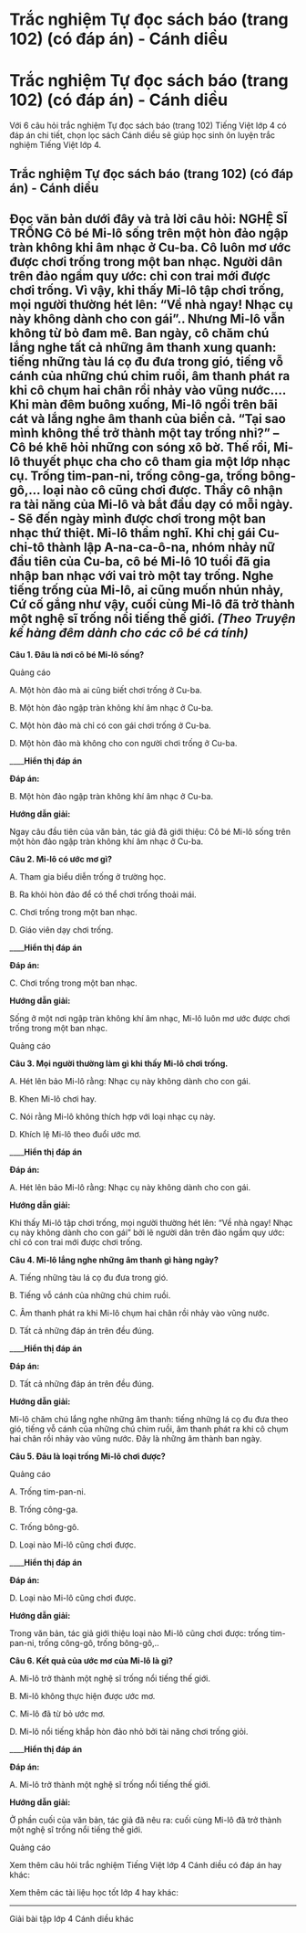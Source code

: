 # Trắc nghiệm Tự đọc sách báo (trang 102) (có đáp án) - Cánh diều

# Trắc nghiệm Tự đọc sách báo (trang 102) (có đáp án) - Cánh diều

Với 6 câu hỏi trắc nghiệm Tự đọc sách báo (trang 102) Tiếng Việt lớp 4 có đáp án chi tiết, chọn lọc sách Cánh diều sẽ giúp học sinh ôn luyện trắc nghiệm Tiếng Việt lớp 4.

## Trắc nghiệm Tự đọc sách báo (trang 102) (có đáp án) - Cánh diều

**Đọc văn bản dưới đây và trả lời câu hỏi:** **NGHỆ SĨ TRỐNG** Cô bé Mi-lô sống trên một hòn đảo ngập tràn không khi âm nhạc ở Cu-ba. Cô luôn mơ ước được chơi trống trong một ban nhạc. Người dân trên đảo ngầm quy ước: chỉ con trai mới được chơi trống. Vì vậy, khi thấy Mi-lô tập chơi trống, mọi người thường hét lên: “Về nhà ngay! Nhạc cụ này không dành cho con gái”.. Nhưng Mi-lô vẫn không từ bỏ đam mê. Ban ngày, cô chăm chú lắng nghe tất cả những âm thanh xung quanh: tiếng những tàu lá cọ đu đưa trong gió, tiếng vỗ cánh của những chú chim ruồi, âm thanh phát ra khi cô chụm hai chân rồi nhảy vào vũng nước.... Khi màn đêm buông xuống, Mi-lô ngồi trên bãi cát và lắng nghe âm thanh của biển cả. “Tại sao mình không thể trở thành một tay trống nhỉ?” – Cô bé khẽ hỏi những con sóng xô bờ. Thế rồi, Mi-lô thuyết phục cha cho cô tham gia một lớp nhạc cụ. Trống tim-pan-ni, trống công-ga, trống bông-gô,... loại nào cô cũng chơi được. Thầy cô nhận ra tài năng của Mi-lô và bắt đầu dạy có mỗi ngày. \- Sẽ đến ngày mình được chơi trong một ban nhạc thứ thiệt. Mi-lô thầm nghĩ. Khi chị gái Cu-chi-tô thành lập A-na-ca-ô-na, nhóm nhảy nữ đầu tiên của Cu-ba, cô bé Mi-lô 10 tuổi đã gia nhập ban nhạc với vai trò một tay trống. Nghe tiếng trống của Mi-lô, ai cũng muốn nhún nhảy, Cứ cố gắng như vậy, cuối cùng Mi-lô đã trở thành một nghệ sĩ trống nổi tiếng thế giới.  _(Theo Truyện kể hàng đêm dành cho các cô bé cá tính)_  
---  
  
**Câu 1. Đâu là nơi cô bé Mi-lô sống?**

Quảng cáo

A. Một hòn đảo mà ai cũng biết chơi trống ở Cu-ba.

B. Một hòn đảo ngập tràn không khí âm nhạc ở Cu-ba.

C. Một hòn đảo mà chỉ có con gái chơi trống ở Cu-ba.

D. Một hòn đảo mà không cho con người chơi trống ở Cu-ba.

____**Hiển thị đáp án**

**Đáp án:**

B. Một hòn đảo ngập tràn không khí âm nhạc ở Cu-ba.

**Hướng dẫn giải:**

Ngay câu đầu tiên của văn bản, tác giả đã giới thiệu: Cô bé Mi-lô sống trên một hòn đảo ngập tràn không khí âm nhạc ở Cu-ba.

**Câu 2. Mi-lô có ước mơ gì?**

A. Tham gia biểu diễn trống ở trường học.

B. Ra khỏi hòn đảo để có thể chơi trống thoải mái.

C. Chơi trống trong một ban nhạc.

D. Giáo viên dạy chơi trống.

____**Hiển thị đáp án**

**Đáp án:**

C. Chơi trống trong một ban nhạc.

**Hướng dẫn giải:**

Sống ở một nơi ngập tràn không khí âm nhạc, Mi-lô luôn mơ ước được chơi trống trong một ban nhạc.

Quảng cáo

**Câu 3. Mọi người thường làm gì khi thấy Mi-lô chơi trống.**

A. Hét lên bảo Mi-lô rằng: Nhạc cụ này không dành cho con gái.

B. Khen Mi-lô chơi hay.

C. Nói rằng Mi-lô không thích hợp với loại nhạc cụ này.

D. Khích lệ Mi-lô theo đuổi ước mơ.

____**Hiển thị đáp án**

**Đáp án:**

A. Hét lên bảo Mi-lô rằng: Nhạc cụ này không dành cho con gái.

**Hướng dẫn giải:**

Khi thấy Mi-lô tập chơi trống, mọi người thường hét lên: “Về nhà ngay! Nhạc cụ này không dành cho con gái” bởi lẽ người dân trên đảo ngầm quy ước: chỉ có con trai mới được chơi trống.

**Câu 4. Mi-lô lắng nghe những âm thanh gì hàng ngày?**

A. Tiếng những tàu lá cọ đu đưa trong gió.

B. Tiếng vỗ cánh của những chú chim ruồi.

C. Âm thanh phát ra khi Mi-lô chụm hai chân rồi nhảy vào vũng nước.

D. Tất cả những đáp án trên đều đúng.

____**Hiển thị đáp án**

**Đáp án:**

D. Tất cả những đáp án trên đều đúng.

**Hướng dẫn giải:**

Mi-lô chăm chú lắng nghe những âm thanh: tiếng những lá cọ đu đưa theo gió, tiếng vỗ cánh của những chú chim ruồi, âm thanh phát ra khi cô chụm hai chân rồi nhảy vào vũng nước. Đây là những âm thành ban ngày. 

**Câu 5. Đâu là loại trống Mi-lô chơi được?**

Quảng cáo

A. Trống tim-pan-ni.

B. Trống công-ga.

C. Trống bông-gô.

D. Loại nào Mi-lô cũng chơi được.

____**Hiển thị đáp án**

**Đáp án:**

D. Loại nào Mi-lô cũng chơi được.

**Hướng dẫn giải:**

Trong văn bản, tác giả giới thiệu loại nào Mi-lô cũng chơi được: trống tim-pan-ni, trống công-gô, trống bông-gô,.. 

**Câu 6. Kết quả của ước mơ của Mi-lô là gì?**

A. Mi-lô trở thành một nghệ sĩ trống nổi tiếng thế giới.

B. Mi-lô không thực hiện được ước mơ.

C. Mi-lô đã từ bỏ ước mơ.

D. Mi-lô nổi tiếng khắp hòn đảo nhỏ bởi tài năng chơi trống giỏi.

____**Hiển thị đáp án**

**Đáp án:**

A. Mi-lô trở thành một nghệ sĩ trống nổi tiếng thế giới.

**Hướng dẫn giải:**

Ở phần cuối của văn bản, tác giả đã nêu ra: cuối cùng Mi-lô đã trở thành một nghệ sĩ trống nổi tiếng thế giới.

Quảng cáo

Xem thêm câu hỏi trắc nghiệm Tiếng Việt lớp 4 Cánh diều có đáp án hay khác:

Xem thêm các tài liệu học tốt lớp 4 hay khác:

* * *

Giải bài tập lớp 4 Cánh diều khác
